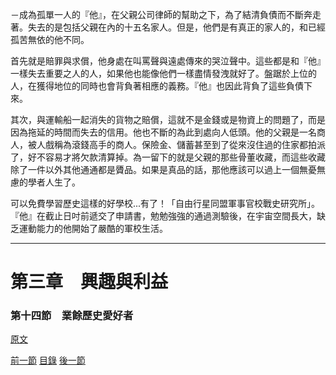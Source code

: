 －成為孤單一人的『他』，在父親公司律師的幫助之下，為了結清負債而不斷奔走著。失去的是包括父親在內的十五名家人。但是，他們是有真正的家人的，和已經孤苦無依的他不同。

首先就是賠罪與求償，他身處在叫罵聲與遠處傳來的哭泣聲中。這些都是和『他』一樣失去重要之人的人，如果他也能像他們一樣盡情發洩就好了。盤踞於上位的人，在獲得地位的同時也會背負著相應的義務。『他』也因此背負了這些負債下來。

其次，與運輸船一起消失的貨物之賠償，這就不是金錢或是物資上的問題了，而是因為拖延的時間而失去的信用。他也不斷的為此到處向人低頭。他的父親是一名商人，被人戲稱為滾錢高手的商人。保險金、儲蓄甚至到了從來沒住過的住家都拍派了，好不容易才將欠款清算掉。為一留下的就是父親的那些骨董收藏，而這些收藏除了一件以外其他通通都是贗品。如果是真品的話，那他應該可以過上一個無憂無慮的學者人生了。

可以免費學習歷史這樣的好學校...有了！「自由行星同盟軍事官校戰史研究所」。『他』在截止日吋前遞交了申請書，勉勉強強的通過測驗後，在宇宙空間長大，缺乏運動能力的他開始了嚴酷的軍校生活。



*****

第三章　興趣與利益
====

### 第十四節　業餘歷史愛好者

[原文](https://syosetu.org/novel/42788/17.html)



[前一節](./0213.md)
[目錄](../README.md)
[後一節](./0315.md)
